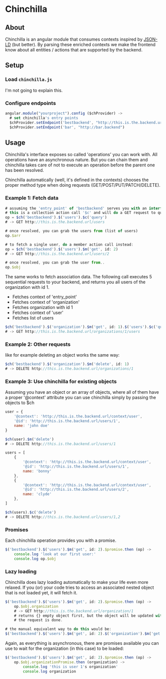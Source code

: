 
# Chinchilla

## About
Chinchilla is an angular module that consumes contexts inspired by [JSON-LD](http://json-ld.org/) (but better). By parsing these enriched contexts we make the frontend know about all entities / actions that are supported by the backend.

## Setup

### Load `chinchilla.js`
I'm not going to explain this.

### Configure endpoints
~~~javascript
angular.module("yourproject").config ($chProvider) ->
  # set chinchilla's entry points
  $chProvider.setEndpoint('bestbackend', "http://this.is.the.backend.url")
  $chProvider.setEndpoint('bar', "http://bar.backend")
~~~

## Usage

Chinchilla's interface exposes so called 'operations' you can work with. All operations have an asynchronous nature. But you can chain them and chinchilla takes care of not to execute an operation before the parent one has been resolved.

Chinchilla automatically (well, it's defined in the contexts) chooses the proper method type when doing requests (GET/POST/PUT/PATCH/DELETE).

### Example 1: Fetch data

~~~javascript
# assuming the 'entry_point' of 'bestbackend' serves you with an interface to 'users',
# this is a collection action call '$c' and will do a GET request to query users:
op = $ch('bestbackend').$('users').$c('query')
# -> GET http://this.is.the.backend.url/users

# once resolved, you can grab the users from (list of users)
op.$arr

# to fetch a single user, do a member action call instead:
op = $ch('bestbackend').$('users').$m('get', id: 2)
# -> GET http://this.is.the.backend.url/users/2

# once resolved, you can grab the user from..
op.$obj
~~~

The same works to fetch association data. The following call executes 5 sequential requests to your backend, and returns you all users of the organization with id 1.

- Fetches context of 'entry_point'
- Fetches context of 'organization'
- Fetches organization with id 1
- Fetches context of 'user'
- Fetches list of users

~~~javascript
$ch('bestbackend').$('organization').$m('get', id: 1).$('users').$c('query')
# -> GET http://this.is.the.backend.url/organizations/1/users
~~~

### Example 2: Other requests

like for example deleting an object works the same way:

~~~javascript
$ch('bestbackend').$('organization').$m('delete', id: 1)
# -> DELETE http://this.is.the.backend.url/organizations/1
~~~

### Example 3: Use chinchilla for existing objects

Assuming you have an object or an array of objects, where all of them have a proper '@context' attribute you can use chinchilla simply by passing the objects to $ch

~~~javascript
user = {
	'@context': 'http://this.is.the.backend.url/context/user',
	'@id': 'http://this.is.the.backend.url/users/1',
	name: 'john doe'
}

$ch(user).$m('delete')
# -> DELETE http://this.is.the.backend.url/users/1

users = [
	{
		'@context': 'http://this.is.the.backend.url/context/user',
		'@id': 'http://this.is.the.backend.url/users/1',
		name: 'bonny'
	},
	{
		'@context': 'http://this.is.the.backend.url/context/user',
		'@id': 'http://this.is.the.backend.url/users/2',
		name: 'clyde'
	},
]

$ch(users).$c('delete')
# -> DELETE http://this.is.the.backend.url/users/1,2
~~~

### Promises

Each chinchilla operation provides you with a promise.

~~~javascript
$('bestbackend').$('users').$m('get', id: 2).$promise.then (op) ->
	console.log 'look at our first user:'
	console.log op.$obj
~~~

### Lazy loading

Chinchilla does lazy loading automatically to make your life even more relaxed. If you (or) your code tries to access an associated nested object that is not loaded yet, it will fetch it.

~~~javascript
$('bestbackend').$('users').$m('get', id: 2).$promise.then (op) ->
	op.$obj.organization
	# -> GET http://this.is.the.backend.url/organization/1
	# returns {} empty object first, but the object will be updated with organization data when
	# the request is done.

# the manual equivalent way to do this would be:
$('bestbackend').$('users').$m('get', id: 2).$('organization').$m('get')
~~~

Again, as everything is asynchronous, there are promises available you can use to wait for the organization (in this case) to be loaded:

~~~javascript
$('bestbackend').$('users').$m('get', id: 2).$promise.then (op) ->
	op.$obj.organizationPromise.then (organization) ->
		console.log 'this is user 1's organization'
		console.log organization
~~~
